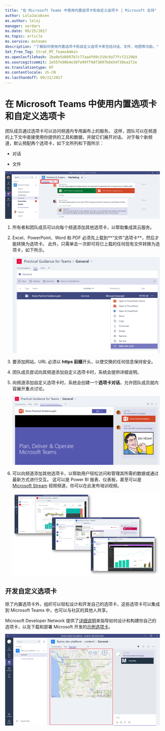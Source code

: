 ```yaml
---
title: "在 Microsoft Teams 中使用内置选项卡和自定义选项卡 | Microsoft 支持"
author: LolaJacobsen
ms.author: lolaj
manager: serdars
ms.date: 09/25/2017
ms.topic: article
ms.service: msteams
description: "了解如何使用内置选项卡和自定义选项卡来包括对话、文件、地图等功能。"
Set_Free_Tag: Strat_MT_TeamsAdmin
ms.openlocfilehash: 2ba0e5d8897b7c77aa4fd9c319c9a77fcf2129b9
ms.sourcegitcommit: 2e557e90b4e30fe99ff9df3897b8e54f38ea2f2e
ms.translationtype: HT
ms.contentlocale: zh-CN
ms.lasthandoff: 09/22/2017
---
```

<a name="use-built-in-and-custom-tabs-in-microsoft-teams"></a>在 Microsoft Teams 中使用内置选项卡和自定义选项卡
==================================================

团队成员通过选项卡可以访问频道内专用画布上的服务。 这样，团队可以在频道的上下文中直接使用你提供的工具和数据，并就它们展开对话。 对于每个新频道，默认预配两个选项卡，如下文所列和下图所示：

-   对话

-   文件

![](media/Use_built-in_and_custom_tabs_in_Microsoft_Teams_image1.png)

1.  所有者和团队成员可以向每个频道添加其他选项卡，以帮助集成其云服务。

2.  Excel、PowerPoint、Word 和 PDF 必须先上载到**“文件”选项卡**，然后才能转换为选项卡。 此外，只需单击一次即可将已上载的任何现有文件转换为选项卡，如下所示。

    ![](media/Use_built-in_and_custom_tabs_in_Microsoft_Teams_image2.png)

3.  要添加网站，URL 必须以 **https 前缀**开头，以使交换的任何信息保持安全。

4.  团队成员尝试向其频道添加自定义选项卡时，系统会提供详细说明。

5.  向频道添加自定义选项卡时，系统会创建一个**选项卡对话**，允许团队成员就内容展开重点讨论。

    ![](media/Use_built-in_and_custom_tabs_in_Microsoft_Teams_image3.png)

6.  可以向频道添加其他选项卡，以帮助用户轻松访问和管理其所需的数据或通过最新方式进行交互。 这可以是 Power BI 报表、仪表板，甚至可以是 [Microsoft Stream](https://go.microsoft.com/fwlink/?linkid=855785) 视频频道，你可以在此发布培训视频。

    ![](media/Use_built-in_and_custom_tabs_in_Microsoft_Teams_image4.png)

<a name="develop-custom-tabs"></a>开发自定义选项卡
-------------------

除了内置选项卡外，组织可以轻松设计和开发自己的选项卡，这些选项卡可以集成到 Microsoft Teams 中，也可以与社区的其他人共享。

Microsoft Developer Network 提供了[详细说明](https://go.microsoft.com/fwlink/?linkid=855786)来指导如何设计和构建你自己的选项卡，以及下载和部署 Microsoft 开发的[示例选项卡](https://go.microsoft.com/fwlink/?linkid=855787)。

![](media/Use_built-in_and_custom_tabs_in_Microsoft_Teams_image5.png)
